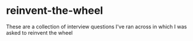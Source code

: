 # reinvent-the-wheel
These are a collection of interview questions I've ran across in which I was asked to reinvent the wheel
